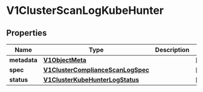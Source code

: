 # V1ClusterScanLogKubeHunter

## Properties
Name | Type | Description | Notes
------------ | ------------- | ------------- | -------------
**metadata** | [**V1ObjectMeta**](V1ObjectMeta.md) |  |  [optional]
**spec** | [**V1ClusterComplianceScanLogSpec**](V1ClusterComplianceScanLogSpec.md) |  |  [optional]
**status** | [**V1ClusterKubeHunterLogStatus**](V1ClusterKubeHunterLogStatus.md) |  |  [optional]
